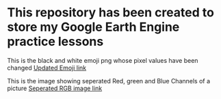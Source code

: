 # This repository has been created to store my Google Earth Engine practice lessons

This is the black and white emoji png whose pixel values have been changed
[Updated Emoji link](https://github.com/HR-134/GEE_Practice/blob/main/gray-emoji.png)

This is the image showing seperated Red, green and Blue Channels of a picture
[Seperated RGB image link](https://github.com/HR-134/GEE_Practice/blob/main/separated_R_G_B.png)
